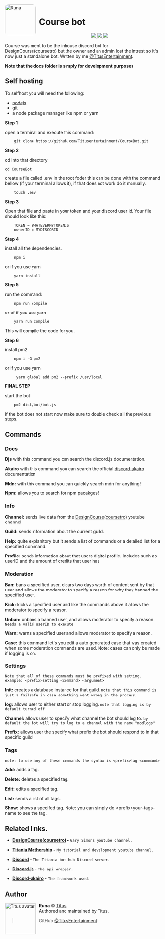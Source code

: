 <img src="https://yt3.ggpht.com/a/AGF-l7-o7kerdDSATMKwSTOyOznS6OM5-2JCcvDt1g=s288-c-k-c0xffffffff-no-rj-mo" width="100" height="100" align="left" style="float: left; margin: 0 10px 0 0; border-radius: 10%;" alt="Runa" >

# Course bot

<div align="center">
<a href="https://discord.gg/jQ9cN55">
    <img src="https://img.shields.io/discord/585164156710158337.svg?colorB=Blue&logo=discord&label=Support&style=for-the-badge">
</a>
<a href="https://app.codacy.com/app/TitusEntertainment/CourseBot?utm_source=github.com&utm_medium=referral&utm_content=TitusEntertainment/CourseBot&utm_campaign=Badge_Grade_Dashboard">
<img src="https://img.shields.io/codacy/grade/183d13ed5a064312b0bc7748f772755b.svg?style=for-the-badge">
</a>
<a href="https://github.com/TitusEntertainment/Coursebot">
    <img src="https://img.shields.io/github/languages/top/TitusEntertainment/CourseBot.svg?style=for-the-badge">
</a>
</div>

Course was ment to be the inhouse discord bot for DesignCourse(coursetro) but the owner and an admin lost the intrest so it's now just a standalone bot. Written by me [@TitusEntertainment](https://github.com/TitusEntertainment).

**Note that the docs folder is simply for development purposes**

## Self hosting

To selfhost you will need the following:

- [nodejs](https://nodejs.org)
- [git](https://git-scm.com/)
- a node package manager like npm or yarn

**Step 1**

open a terminal and execute this command:

        git clone https://github.com/Titusentertainment/CourseBot.git

**Step 2**

cd into that directory

    cd CourseBot

create a file called .env in the root foder this can be done with the command bellow (if your terminal allows it), if that does not work do it manually.

        touch .env

**Step 3**

Open that file and paste in your token and your discord user id. Your file should look like this:

        TOKEN = WHATEVERMYTOKENIS
        ownerID = MYDISCORID

**Step 4**

install all the dependencies.

        npm i

or if you use yarn

        yarn install

**Step 5**

run the command:

        npm run compile

or of if you use yarn

        yarn run compile

This will compile the code for you.

**Step 6**

install pm2

        npm i -G pm2

or if you use yarn

         yarn global add pm2 --prefix /usr/local

**FINAL STEP**

start the bot

        pm2 dist/bot/bot.js

if the bot does not start now make sure to double check all the previous steps.

## Commands

### Docs

**Djs** with this command you can search the discord.js documentation.

**Akairo** with this command you can search the official [discord-akairo]() documentation

**Mdn:** with this command you can quickly search mdn for anything!

**Npm:** allows you to search for npm pacakges!

### Info

**Channel:** sends live data from the [DesignCourse(coursetro)](https://www.youtube.com/user/DesignCourse) youtube channel

**Guild:** sends information about the current guild.

**Help:** quite explanitory but it sends a list of commands or a detailed list for a specified command.

**Profile:** sends information about that users digital profile. Includes such as userID and the amount of credits that user has

### Moderation

**Ban:** bans a specified user, clears two days worth of content sent by that user and allows the moderator to specify a reason for why they banned the specified user.

**Kick:** kicks a specified user and like the commands above it allows the moderator to specify a reason.

**Unban:** unbans a banned user, and allows moderator to specify a reason. `Needs a valid userID to execute`

**Warn:** warns a specified user and allows moderator to specify a reason.

**Case:** this command let's you edit a auto generated case that was created when some moderation commands are used. Note: cases can only be made if logging is on.

### Settings

`Note that all of these commands must be prefixed with setting. example: <prefix>setting <command> <argument>`

**Init:** creates a database instance for that guild. `note that this command is just a failsafe in case something went wrong in the process`.

**log:** allows user to either start or stop logging. `note that logging is by default turned off`

**Channel:** allows user to specify what channel the bot should log to. `by default the bot will try to log to a channel with the name "modlogs"`

**Prefix:** allows user the specify what prefix the bot should respond to in that specific guild.

### Tags

`note: to use any of these commands the syntax is <prefix>tag <command>`

**Add:** adds a tag.

**Delete:** deletes a specified tag.

**Edit:** edits a specified tag.

**List:** sends a list of all tags.

**Show:** shows a specifed tag. Note: you can simply do \<prefix>your-tags-name to see the tag.

## Related links.

- **[DesignCourse(coursetro)](https://www.youtube.com/user/DesignCourse) -** `Gary Simons youtube channel.`

- **[Titania Mothership](https://www.youtube.com/channel/UCDyNFENFWUR3SE8BOnUF2WA) -** `My tutorial and development youtube channel.`

- **[Discord](https://discord.gg/jQ9cN55) -** `The Titania bot hub Discord server.`

- **[Discord.js](https://discord.js.org) -** `The api wrapper.`

- **[Discord-akairo](https://discord-akairo.github.io/#/) -** `The framework used.`

## Author

<img src="https://i.imgur.com/rAvP1k0.jpg" width="100" height="100" align="left" style="float: left; margin: 0 10px 0 0;" alt="Titus avatar" >

**Runa** © [Titus](https://github.com/TitusEntertainment).  
Authored and maintained by Titus.

> GitHub [@TitusEntertainment](https://github.com/TitusEntertainment)
